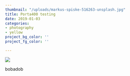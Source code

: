 ```yaml
---
thumbnail: "/uploads/markus-spiske-516263-unsplash.jpg"
title: Porta400 testing
date: 2019-01-03
categories:
- photography
- yellow
project_bg_color: ''
project_fg_color: ''

---
```

![](/uploads/markus-spiske-516263-unsplash.jpg)

bobadob